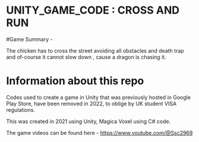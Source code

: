 # UNITY_GAME_CODE : CROSS AND RUN

#Game Summary - 

The chicken has to cross the street avoiding all obstacles and death trap and of-course it cannot slow down , cause a dragon is chasing  it.

# Information about this repo
 Codes used to create a game in Unity that was previously hosted in Google Play Store, have been removed in 2022, to oblige by UK student VISA regulations.

 This was created in 2021  using Unity, Magica Voxel using C# code.

 The game videos can be found here - https://www.youtube.com/@Ssc2969


